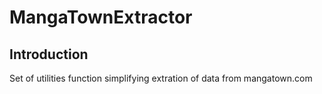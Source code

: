 # MangaTownExtractor
## Introduction
Set of utilities function simplifying extration of data from mangatown.com

